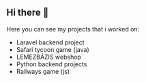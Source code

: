 ## Hi there 👋
Here you can see my projects that i worked on:
- Laravel backend project
- Safari tycoon game (java)
- LEMEZBÁZIS webshop
- Python backend projects
- Railways game (js)
<!--
**Enklopper03/Enklopper03** is a ✨ _special_ ✨ repository because its `README.md` (this file) appears on your GitHub profile.

Here are some ideas to get you started:
Here you can see my projects that i worked on:
- Laravel backend projet
- 
- 🔭 I’m currently working on ...
- 🌱 I’m currently learning ...
- 👯 I’m looking to collaborate on ...
- 🤔 I’m looking for help with ...
- 💬 Ask me about ...
- 📫 How to reach me: ...
- 😄 Pronouns: ...
- ⚡ Fun fact: ...
-->
